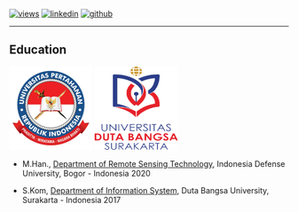   [![views](https://hits.seeyoufarm.com/api/count/incr/badge.svg?url=https%3A%2F%2Fgithub.com%2Fhoward-haowen%2Fhoward-haowen.github.io&count_bg=%2367E805&title_bg=%23555555&icon=grav.svg&icon_color=%2367E805&title=Visitors&edge_flat=false)](https://hits.seeyoufarm.com) [![linkedin](https://img.shields.io/badge/View-My_LinkedIn-0A66C2?style=flat&logo=linkedin&logoColor=white)](https://www.linkedin.com/in/fifing/) [![github](https://img.shields.io/badge/View_My_GitHub-181717?style=flat-square&logo=github&logoColor=white)](https://github.com/fifing3/)  

---
## Education

<img width="150" height="150" src="https://github.com/fifing3/fifing3.github.io/raw/master/images/unhan.png">
<img width="150" height="150" src="https://github.com/fifing3/fifing3.github.io/raw/master/images/udb.png">

- M.Han., [Department of Remote Sensing Technology](https://www.idu.ac.id/), Indonesia Defense University, Bogor - Indonesia 2020

- S.Kom, [Department of Information System](https://udb.ac.id/), Duta Bangsa University, Surakarta - Indonesia 2017
